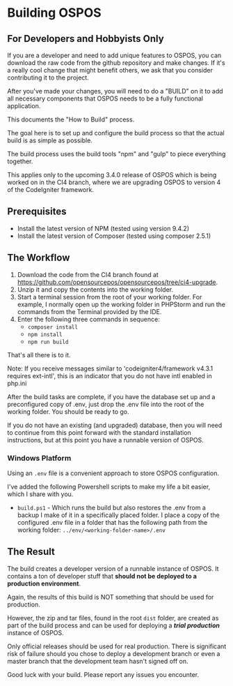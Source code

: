 # Building OSPOS

## For Developers and Hobbyists Only

If you are a developer and need to add unique features to OSPOS, you can download the raw code from the github repository and make changes.  If it's a really cool change that might benefit others, we ask that you consider contributing it to the project.

After you've made your changes, you will need to do a "BUILD" on it to add all necessary components that OSPOS needs to be a fully functional application.

This documents the "How to Build" process.

The goal here is to set up and configure the build process so that the actual build is as simple as possible.

The build process uses the build tools "npm" and "gulp" to piece everything together.

This applies only to the upcoming 3.4.0 release of OSPOS which is being worked on in the CI4 branch, where we are upgrading OSPOS to version 4 of the CodeIgniter framework.

## Prerequisites

- Install the latest version of NPM (tested using version 9.4.2)
- Install the latest version of Composer (tested using composer 2.5.1)

## The Workflow

1. Download the code from the CI4 branch found at https://github.com/opensourcepos/opensourcepos/tree/ci4-upgrade.
2. Unzip it and copy the contents into the working folder.
3. Start a terminal session from the root of your working folder. For example, I normally open up the working folder in PHPStorm and run the commands from the Terminal provided by the IDE.
4. Enter the following three commands in sequence:
	- `composer install`
	- `npm install`
	- `npm run build`

That's all there is to it.

Note: If you receive messages similar to 'codeigniter4/framework v4.3.1 requires ext-intl', this is an indicator that you do not have intl enabled in php.ini

After the build tasks are complete, if you have the database set up and a preconfigured copy of .env, just drop the .env file into the root of the working folder. You should be ready to go.

If you do not have an existing (and upgraded) database, then you will need to continue from this point forward with the standard installation instructions, but at this point you have a runnable version of OSPOS.

### Windows Platform

Using an `.env` file is a convenient approach to store OSPOS configuration.

I've added the following Powershell scripts to make my life a bit easier, which I share with you.

* `build.ps1` - Which runs the build but also restores the .env from a backup I make of it in a specifically placed folder. I place a copy of the configured .env file in a folder that has the following path from the working folder: `../env/<working-folder-name>/.env`

## The Result

The build creates a developer version of a runnable instance of OSPOS.  It contains a ton of developer stuff that **should not be deployed to a production environment**.

Again, the results of this build is NOT something that should be used for production.

However, the zip and tar files, found in the root `dist` folder, are created as part of the build process and can be used for deploying a ***trial production*** instance of OSPOS.

Only official releases should be used for real production.  There is significant risk of failure should you chose to deploy a development branch or even a master branch that the development team hasn't signed off on.

Good luck with your build. Please report any issues you encounter.
